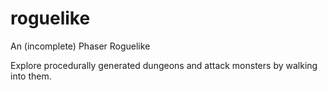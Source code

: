 # roguelike
An (incomplete) Phaser Roguelike

Explore procedurally generated dungeons and attack monsters by walking into them.
